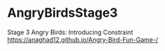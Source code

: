 # AngryBirdsStage3
Stage 3 Angry Birds: Introducing Constraint  https://anaghad12.github.io/Angry-Bird-Fun-Game-/
